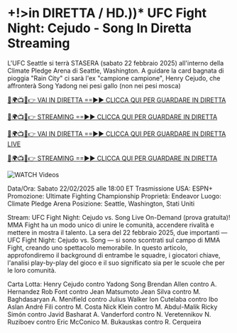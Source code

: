 # +!>in DIRETTA / HD.))* UFC Fight Night: Cejudo - Song In Diretta Streaming #

L'UFC Seattle si terrà STASERA (sabato 22 febbraio 2025) all'interno della Climate Pledge Arena di Seattle, Washington. A guidare la card bagnata di pioggia "Rain City" ci sarà l'ex "campione campione", Henry Cejudo, che affronterà Song Yadong nei pesi gallo (non nei pesi mosca)

[🔴🌍📺📱👉 VAI IN DIRETTA ==►► CLICCA QUI PER GUARDARE IN DIRETTA](https://t.co/NjkDHeOElj)

[🔴🌍📺📱👉 STREAMING ==►► CLICCA QUI PER GUARDARE IN DIRETTA](https://t.co/NjkDHeOElj)

[🔴🌍📺📱👉 VAI IN DIRETTA ==►► CLICCA QUI PER GUARDARE IN DIRETTA LIVE](https://t.co/NjkDHeOElj)

[🔴🌍📺📱👉 STREAMING ==►► CLICCA QUI PER GUARDARE IN DIRETTA](https://t.co/NjkDHeOElj)

<a href="https://t.co/NjkDHeOElj" rel="nofollow" data-target="animated-image.originalLink"><img src="https://camo.githubusercontent.com/8a4f000d20f83aca3bf7ec5f350d767afa0574a8a352519fd8cfa583a6f93a33/68747470733a2f2f692e696d6775722e636f6d2f644a486b345a712e676966" alt="WATCH Videos" data-canonical-src="https://i.imgur.com/dJHk4Zq.gif" style="max-width: 100%; display: inline-block;" data-target="animated-image.originalImage"></a>

Data/Ora: Sabato 22/02/2025 alle 18:00 ET
Trasmissione USA: ESPN+
Promozione: Ultimate Fighting Championship
Proprietà: Endeavor
Luogo: Climate Pledge Arena
Posizione: Seattle, Washington, Stati Uniti

Stream: UFC Fight Night: Cejudo vs. Song Live On-Demand (prova gratuita)!
MMA Fight ha un modo unico di unire le comunità, accendere rivalità e mettere in mostra
il talento. La sera del 22 febbraio 2025, due importanti — UFC Fight Night: Cejudo vs. Song —
si sono scontrati sul campo di MMA Fight, creando uno spettacolo memorabile. In questo articolo, approfondiremo
il background di entrambe le squadre, i giocatori chiave, l'analisi play-by-play del gioco e il suo
significato sia per le scuole che per le loro comunità.

Carta Lotta:
Henry Cejudo contro Yadong Song
Brendan Allen contro A. Hernandez
Rob Font contro Jean Matsumoto
Jean Silva contro M. Baghdasaryan
A. Menifield contro Julius Walker
Ion Cutelaba contro Ibo Aslan
André Fili contro M. Costa
Nick Klein contro M. Abdul-Malik
Ricky Simón contro Javid Basharat
A. Vanderford contro N. Veretennikov
N. Ruziboev contro Eric McConico
M. Bukauskas contro R. Cerqueira
